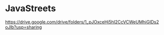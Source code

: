 # JavaStreets

https://drive.google.com/drive/folders/1_pJOxceHj5hI2CcVCWeUMhiGIDs2oJlb?usp=sharing
